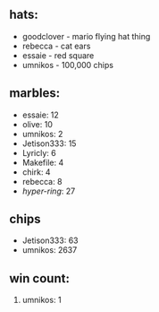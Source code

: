 ## hats:
- goodclover - mario flying hat thing
- rebecca - cat ears
- essaie - red square
- umnikos - 100,000 chips

## marbles:
- essaie: 12
- olive: 10
- umnikos: 2
- Jetison333: 15
- Lyricly: 6
- Makefile: 4
- chirk: 4
- rebecca: 8
- *hyper-ring*: 27

## chips
- Jetison333: 63
- umnikos: 2637

## win count:
1. umnikos: 1
